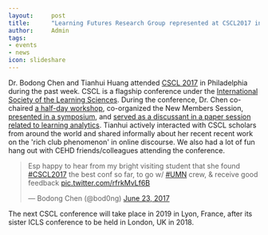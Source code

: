```yaml
---
layout:     post
title:      "Learning Futures Research Group represented at CSCL2017 in Philadelphia"
author:     Admin
tags:
- events
- news
icon: slideshare
---
```


Dr. Bodong Chen and Tianhui Huang attended [CSCL 2017](https://cscl17.wordpress.com/) in Philadelphia during the past week. CSCL is a flagship conference under the [International Society of the Learning Sciences](https://www.isls.org/). During the conference, Dr. Chen co-chaired [a half-day workshop](https://cpeas-cscl.github.io/), co-organized the New Members Session, [presented in a symposium](https://bookdown.org/chen/dna-cscl2017/cscl17.html), and [served as a discussant in a paper session related to learning analytics](https://www.slideshare.net/dirkchen/cscl17-discussant-learning-analytics-and-intelligent-support). Tianhui actively interacted with CSCL scholars from around the world and shared informally about her recent recent work on the 'rich club phenomenon' in online discourse. We also had a lot of fun hang out with CEHD friends/colleagues attending the conference.

<blockquote class="twitter-tweet" data-lang="en"><p lang="en" dir="ltr">Esp happy to hear from my bright visiting student that she found <a href="https://twitter.com/hashtag/CSCL2017?src=hash">#CSCL2017</a> the best conf so far, to go w/ <a href="https://twitter.com/hashtag/UMN?src=hash">#UMN</a> crew, &amp; receive good feedback <a href="https://t.co/rfrkMvLf6B">pic.twitter.com/rfrkMvLf6B</a></p>&mdash; Bodong Chen (@bod0ng) <a href="https://twitter.com/bod0ng/status/878292435880747008">June 23, 2017</a></blockquote>
<script async src="//platform.twitter.com/widgets.js" charset="utf-8"></script>

The next CSCL conference will take place in 2019 in Lyon, France, after its sister ICLS conference to be held in London, UK in 2018.
